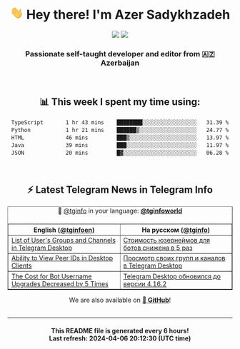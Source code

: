 <div align="center">
	<div>
		<h1>
      <img src="./assets/hi.gif" width="30px"> Hey there! I'm Azer Sadykhzadeh
    </h1>
    <img height="18" src="https://komarev.com/ghpvc/?username=sadykhzadeh&label=Views&color=2081c1&style=flat-square" />
		<a href="https://wakatime.com/Azer"> <img height="18" src="https://wakatime.com/badge/user/f80ae27a-c328-426f-a381-bc84136e2dd6.svg" /> </a>
    <h3>
      Passionate self-taught developer and editor from 🇦🇿 Azerbaijan
    </h3>
  </div>
  <br>

<h2>📊 This week I spent my time using:</h2>

<!--START_SECTION:waka-->

```txt
TypeScript       1 hr 43 mins    ████████░░░░░░░░░░░░░░░░░   31.39 %
Python           1 hr 21 mins    ██████▒░░░░░░░░░░░░░░░░░░   24.77 %
HTML             46 mins         ███▒░░░░░░░░░░░░░░░░░░░░░   13.97 %
Java             39 mins         ███░░░░░░░░░░░░░░░░░░░░░░   11.97 %
JSON             20 mins         █▓░░░░░░░░░░░░░░░░░░░░░░░   06.28 %
```

<!--END_SECTION:waka-->

<br>

<h2>⚡️ Latest Telegram News in Telegram Info</h2>
  <table border>
		<tr>
			<th width="50%">English (<a href="https://t.me/tginfoen">@tginfoen</a>)</th>
			<th>На русском (<a href="https://t.me/tginfo">@tginfo</a>)</th>
		</tr>
		<caption>🚩 <a href="https://t.me/tginfo">@tginfo</a> in your language: <a href="https://t.me/tginfoworld"><b>@tginfoworld</b></a><caption/>
  <tr><td><a href="https://t.me/tginfoen/1889">List of User's Groups and Channels in Telegram Desktop</a></td>
    <td><a href="https://t.me/tginfo/3984">Стоимость юзернеймов для ботов снижена в 5 раз</a></td></tr><tr><td><a href="https://t.me/tginfoen/1888">Ability to View Peer IDs in Desktop Clients</a></td>
    <td><a href="https://t.me/tginfo/3983">Просмотр своих групп и каналов в Telegram Desktop</a></td></tr><tr><td><a href="https://t.me/tginfoen/1887">The Cost for Bot Username Upgrades Decreased by 5 Times</a></td>
    <td><a href="https://t.me/tginfo/3982">Telegram Desktop обновился до версии 4.16.2 </a></td></tr>
</table>
We are also available on <a href="https://github.com/tginfo"><b>🐙 GitHub</b></a>!
</div>

<br>
<hr>
<h4 align="center">This README file is generated <b>every 6 hours</b>!</br>Last refresh: <b>2024-04-06 20:12:30 (UTC time)</b></h4>
